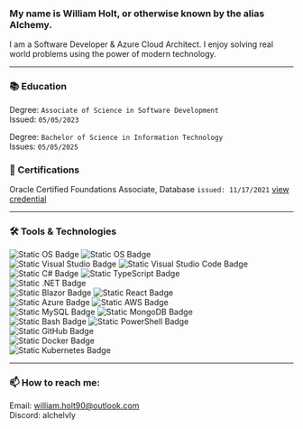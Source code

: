 <div>
  <h3>My name is William Holt, or otherwise known by the alias Alchemy.</h3>
  <p>
    I am a Software Developer & Azure Cloud Architect. I enjoy solving real world problems
    using the power of modern technology.
  </p>

  <hr>

  <div>
    <h3>📚 Education</h3>
    <p>
      Degree: <code>Associate of Science in Software Development</code><br>
      Issued: <code>05/05/2023</code>
    </p>
    <p>
      Degree: <code>Bachelor of Science in Information Technology</code><br>
      Issues: <code>05/05/2025</code>
    </p>
  </div>

  <div>
    <h3>📝 Certifications</h3>
    <p>
      Oracle Certified Foundations Associate, Database
         <code>issued: 11/17/2021</code>
         <a href="https://catalog-education.oracle.com/pls/certview/sharebadge?id=A580734299DCC16A055D7BD33FC83AB47E5701804B4911AA69B32EDF3A6CA0A9">
          view credential
         </a>
    </p>
  </div>

  <hr>

  <div>
    <h3>🛠️ Tools & Technologies</h3>
    <div>
      <img alt="Static OS Badge" src="https://img.shields.io/badge/OS-Linux-blue?logo=ubuntu&logoColor=white">
      <img alt="Static OS Badge" src="https://img.shields.io/badge/OS-Windows-blue?logo=windows">
      <br>
      <img alt="Static Visual Studio Badge" src="https://img.shields.io/badge/Editor-Visual%20Studio-blue?logo=visual%20studio">
      <img alt="Static Visual Studio Code Badge" src="https://img.shields.io/badge/Editor-Visual%20Studio%20Code-blue?logo=visual%20studio%20code&logoColor=white">
      <br>
      <img alt="Static C# Badge" src="https://img.shields.io/badge/Language-C%23-blue?logo=csharp&logoColor=white">
      <img alt="Static TypeScript Badge" src="https://img.shields.io/badge/Language-TypeScript-blue?logo=typescript&logoColor=white">
      <br>
      <img alt="Static .NET Badge" src="https://img.shields.io/badge/Runtime-.NET-blue?logo=.net&logoColor=white">
      <br>
      <img alt="Static Blazor Badge" src="https://img.shields.io/badge/Framework-Blazor-blue?logo=blazor&logoColor=white">
      <img alt="Static React Badge" src="https://img.shields.io/badge/Framework-React-blue?logo=react&logoColor=white">
      <br>
      <img alt="Static Azure Badge" src="https://img.shields.io/badge/Cloud-Azure-blue?logo=microsoft%20azure&logoColor=white">
      <img alt="Static AWS Badge" src="https://img.shields.io/badge/Cloud-AWS-blue?logo=amazon%20aws&logoColor=white">
      <br>
      <img alt="Static MySQL Badge" src="https://img.shields.io/badge/Database-MySQL-blue?logo=mysql&logoColor=white">
      <img alt="Static MongoDB Badge" src="https://img.shields.io/badge/Database-MongoDB-blue?logo=mongodb&logoColor=white">
      <br>
      <img alt="Static Bash Badge" src="https://img.shields.io/badge/Shell-Bash-blue?logo=gnu-bash&logoColor=white">
      <img alt="Static PowerShell Badge" src="https://img.shields.io/badge/Shell-PowerShell-blue?logo=powershell&logoColor=white">
      <br>
      <img alt="Static GitHub Badge" src="https://img.shields.io/badge/CI%2FCD-GitHub-blue?logo=github&logoColor=white">
      <br>
      <img alt="Static Docker Badge" src="https://img.shields.io/badge/Containerization -Docker-blue?logo=docker&logoColor=white">
      <br>
      <img alt="Static Kubernetes Badge" src="https://img.shields.io/badge/Interests-Kubernetes-blue?logo=kubernetes&logoColor=white">
    </div>
  </div>

  <hr>

  <div>
    <h3>📫 How to reach me:</h3>
    <p>
      Email: <a href="mailto:william.holt90@outlook.com">william.holt90@outlook.com</a><br>
      Discord: alchelvly
    </p>
  </div>
</div>
